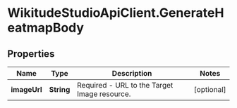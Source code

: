 # WikitudeStudioApiClient.GenerateHeatmapBody

## Properties
Name | Type | Description | Notes
------------ | ------------- | ------------- | -------------
**imageUrl** | **String** | Required - URL to the Target Image resource. | [optional] 


